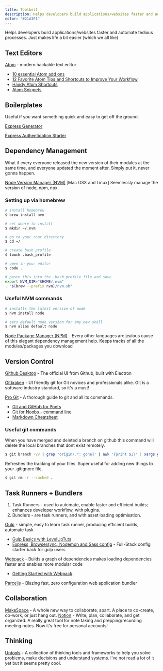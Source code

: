 ```yaml
---
title: Toolbelt
description: Helps developers build applications/websites faster and automate tedious processes. These tools are a great addition to anyones arsenal
color: "#21A3F1"
---
```


Helps developers build applications/websites faster and automate tedious processes. Just makes life a bit easier (which we all like)

## Text Editors

[Atom](https://atom.io/) - modern hackable text editor

- [10 essential Atom add ons](https://www.sitepoint.com/10-essential-atom-add-ons/)
- [12 Favorite Atom Tips and Shortcuts to Improve Your Workflow](https://www.sitepoint.com/12-favorite-atom-tips-and-shortcuts-to-improve-your-workflow/)
- [Handy Atom Shortcuts](https://gist.github.com/chrissimpkins/5bf5686bae86b8129bee#atom_file)
- [Atom Snippets](http://flight-manual.atom.io/using-atom/sections/snippets/)

## Boilerplates

Useful if you want something quick and easy to get off the ground.

[Express Generator](https://expressjs.com/en/starter/generator.html)

[Express Authentication Starter](https://github.com/sahat/hackathon-starter)

## Dependency Management

What if every everyone released the new version of their modules at the same time, and everyone updated the moment after. Simply put it, never gonna happen.

[Node Version Manager (NVM)](https://github.com/creationix/nvm) [Mac OSX and Linux]
Seemlessly manage the version of node, npm, npx.

### Setting up via homebrew

```bash
# install homebrew
$ brew install nvm

# set where to install
$ mkdir ~/.nvm

# go to your root directory
$ cd ~/

# create bash profile
$ touch .bash_profile

# open in your editor
$ code .

# paste this into the .bash_profile file and save
export NVM_DIR="$HOME/.nvm"
. "$(brew --prefix nvm)/nvm.sh"
```

### Useful NVM commands

```bash
# installs the latest version of node
$ nvm install node

# sets default node version for any new shell
$ nvm alias default node
```

[Node Package Manager (NPM)](https://docs.npmjs.com/getting-started/what-is-npm) - Every other languages are jealous cause of this elegant dependency management help. Keeps tracks of all the modules/packages you download

## Version Control

[Github Desktop](https://desktop.github.com/) - The official UI from Github, built with Electron

[Gitkraken](https://www.gitkraken.com/) - UI friendly git for Git novices and professionals alike. Git is a software industry standard, so it's a must!

[Pro Git](https://git-scm.com/book/en/v2) - A thorough guide to git and all its commands.

- [Git and GitHub for Poets](https://www.youtube.com/watch?v=BCQHnlnPusY)
- [Git for Noobs - command line](https://www.youtube.com/watch?v=JPKOESR1k04&t=1011s)
- [Markdown Cheatsheet](https://github.com/adam-p/markdown-here/wiki/Markdown-Cheatsheet)

### Useful git commands

When you have merged and deleted a branch on github this command will delete the local branches that dont exist remotely.

```bash
$ git branch -vv | grep 'origin/.*: gone]' | awk '{print $1}' | xargs git branch -d
```

Refreshes the tracking of your files. Super useful for adding new things to your .gitignore file.

```bash
$ git rm -r --cached .
```

## Task Runners + Bundlers

1. Task Runners - used to automate, enable faster and efficient builds; enhances developer workflow, with plugins.
2. Bundlers - are task runners, and with asset loading optimisation.

[Gulp](https://gulpjs.com/) - simple, easy to learn task runner, producing efficient builds, automate task

- [Gulp Basics with LevelUpTuts](https://www.youtube.com/watch?v=wNlEK8qrb0M&list=PLLnpHn493BHE2RsdyUNpbiVn-cfuV7Fos)
- [Express, Browsersync, Nodemon and Sass config](https://gist.github.com/Adam-Collier/973abbb109a39c8be1cd2000666d9c3e) - Full-Stack config starter back for gulp users

[Webpack](https://webpack.js.org/) - Builds a graph of dependencies makes loading dependencies faster and enables more modular code

- [Getting Started with Webpack](https://webpack.js.org/guides/getting-started/)

[Parceljs](https://parceljs.org/) - Blazing fast, zero configuration web application bundler

## Collaboration

[MakeSpace](https://makespace.fun) - A whole new way to collaborate, apart. A place to co-create, co-work, or just hang out.
[Notion](https://www.notion.so) - Write, plan, collaborate, and get organized. A really great tool for note taking and prepping/recording meeting notes. Now it's free for personal accounts!

## Thinking

[Untools](https://untools.co/) - A collection of thinking tools and frameworks to help you solve problems, make decisions and understand systems. I've not read a lot of it yet but it seems pretty cool.
